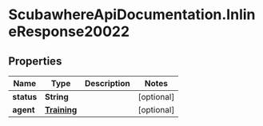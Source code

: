 # ScubawhereApiDocumentation.InlineResponse20022

## Properties
Name | Type | Description | Notes
------------ | ------------- | ------------- | -------------
**status** | **String** |  | [optional] 
**agent** | [**Training**](Training.md) |  | [optional] 


